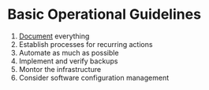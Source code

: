 # Basic Operational Guidelines

1. [Document](02-infrastructure-documentation.md) everything
1. Establish processes for recurring actions
1. Automate as much as possible
1. Implement and verify backups
1. Montor the infrastructure
1. Consider software configuration management

